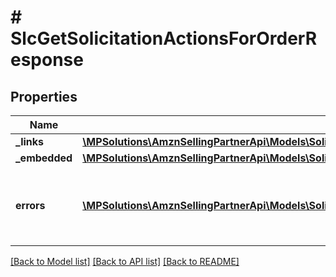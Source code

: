 # # SlcGetSolicitationActionsForOrderResponse

## Properties

Name | Type | Description | Notes
------------ | ------------- | ------------- | -------------
**_links** | [**\MPSolutions\AmznSellingPartnerApi\Models\Solicitations\SlcGetSolicitationActionsForOrderResponseLinks**](SlcGetSolicitationActionsForOrderResponseLinks.md) |  | [optional]
**_embedded** | [**\MPSolutions\AmznSellingPartnerApi\Models\Solicitations\SlcGetSolicitationActionsForOrderResponseEmbedded**](SlcGetSolicitationActionsForOrderResponseEmbedded.md) |  | [optional]
**errors** | [**\MPSolutions\AmznSellingPartnerApi\Models\Solicitations\SlcError[]**](SlcError.md) | A list of error responses returned when a request is unsuccessful. | [optional]

[[Back to Model list]](../../README.md#models) [[Back to API list]](../../README.md#endpoints) [[Back to README]](../../README.md)
